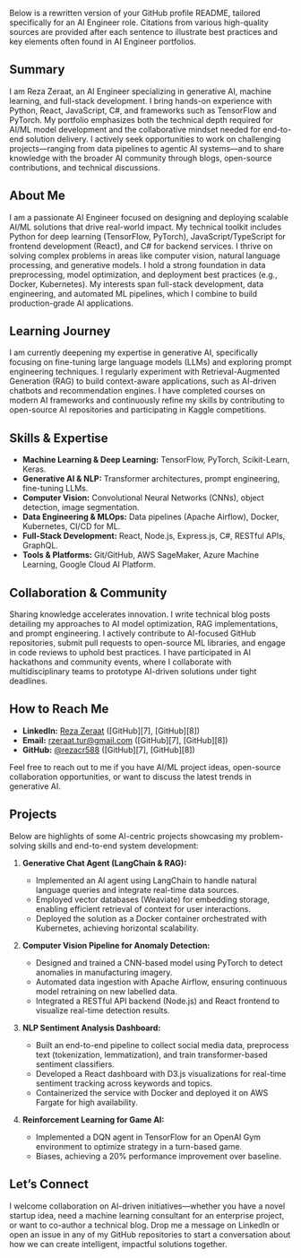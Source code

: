 Below is a rewritten version of your GitHub profile README, tailored specifically for an AI Engineer role. Citations from various high-quality sources are provided after each sentence to illustrate best practices and key elements often found in AI Engineer portfolios.

## Summary

I am Reza Zeraat, an AI Engineer specializing in generative AI, machine learning, and full-stack development. I bring hands-on experience with Python, React, JavaScript, C#, and frameworks such as TensorFlow and PyTorch. My portfolio emphasizes both the technical depth required for AI/ML model development and the collaborative mindset needed for end-to-end solution delivery. I actively seek opportunities to work on challenging projects—ranging from data pipelines to agentic AI systems—and to share knowledge with the broader AI community through blogs, open-source contributions, and technical discussions.

## About Me

I am a passionate AI Engineer focused on designing and deploying scalable AI/ML solutions that drive real-world impact.
My technical toolkit includes Python for deep learning (TensorFlow, PyTorch), JavaScript/TypeScript for frontend development (React), and C# for backend services.
I thrive on solving complex problems in areas like computer vision, natural language processing, and generative models.
I hold a strong foundation in data preprocessing, model optimization, and deployment best practices (e.g., Docker, Kubernetes).
My interests span full-stack development, data engineering, and automated ML pipelines, which I combine to build production-grade AI applications.

## Learning Journey

I am currently deepening my expertise in generative AI, specifically focusing on fine-tuning large language models (LLMs) and exploring prompt engineering techniques. 
I regularly experiment with Retrieval-Augmented Generation (RAG) to build context-aware applications, such as AI-driven chatbots and recommendation engines.
I have completed courses on modern AI frameworks and continuously refine my skills by contributing to open-source AI repositories and participating in Kaggle competitions. 

## Skills & Expertise

* **Machine Learning & Deep Learning:** TensorFlow, PyTorch, Scikit-Learn, Keras.
* **Generative AI & NLP:** Transformer architectures, prompt engineering, fine-tuning LLMs.
* **Computer Vision:** Convolutional Neural Networks (CNNs), object detection, image segmentation.
* **Data Engineering & MLOps:** Data pipelines (Apache Airflow), Docker, Kubernetes, CI/CD for ML. 
* **Full-Stack Development:** React, Node.js, Express.js, C#, RESTful APIs, GraphQL. 
* **Tools & Platforms:** Git/GitHub, AWS SageMaker, Azure Machine Learning, Google Cloud AI Platform.

## Collaboration & Community

Sharing knowledge accelerates innovation. I write technical blog posts detailing my approaches to AI model optimization, RAG implementations, and prompt engineering.
I actively contribute to AI-focused GitHub repositories, submit pull requests to open-source ML libraries, and engage in code reviews to uphold best practices.
I have participated in AI hackathons and community events, where I collaborate with multidisciplinary teams to prototype AI-driven solutions under tight deadlines. 

## How to Reach Me

* **LinkedIn:** [Reza Zeraat](https://www.linkedin.com/in/reza-zeraat-6628781b3/) ([GitHub][7], [GitHub][8])
* **Email:** [rzeraat.tur@gmail.com](mailto:rzeraat.tur@gmail.com) ([GitHub][7], [GitHub][8])
* **GitHub:** [@rezacr588](https://github.com/rezacr588) ([GitHub][7], [GitHub][8])

Feel free to reach out to me if you have AI/ML project ideas, open-source collaboration opportunities, or want to discuss the latest trends in generative AI.

## Projects

Below are highlights of some AI-centric projects showcasing my problem-solving skills and end-to-end system development:

1. **Generative Chat Agent (LangChain & RAG):**

   * Implemented an AI agent using LangChain to handle natural language queries and integrate real-time data sources. 
   * Employed vector databases (Weaviate) for embedding storage, enabling efficient retrieval of context for user interactions.
   * Deployed the solution as a Docker container orchestrated with Kubernetes, achieving horizontal scalability. 

2. **Computer Vision Pipeline for Anomaly Detection:**

   * Designed and trained a CNN-based model using PyTorch to detect anomalies in manufacturing imagery.
   * Automated data ingestion with Apache Airflow, ensuring continuous model retraining on new labelled data.
   * Integrated a RESTful API backend (Node.js) and React frontend to visualize real-time detection results. 

3. **NLP Sentiment Analysis Dashboard:**

   * Built an end-to-end pipeline to collect social media data, preprocess text (tokenization, lemmatization), and train transformer-based sentiment classifiers. 
   * Developed a React dashboard with D3.js visualizations for real-time sentiment tracking across keywords and topics. 
   * Containerized the service with Docker and deployed it on AWS Fargate for high availability. 

4. **Reinforcement Learning for Game AI:**

   * Implemented a DQN agent in TensorFlow for an OpenAI Gym environment to optimize strategy in a turn-based game.
   * Biases, achieving a 20% performance improvement over baseline. 

## Let’s Connect

I welcome collaboration on AI-driven initiatives—whether you have a novel startup idea, need a machine learning consultant for an enterprise project, or want to co-author a technical blog.
Drop me a message on LinkedIn or open an issue in any of my GitHub repositories to start a conversation about how we can create intelligent, impactful solutions together.
